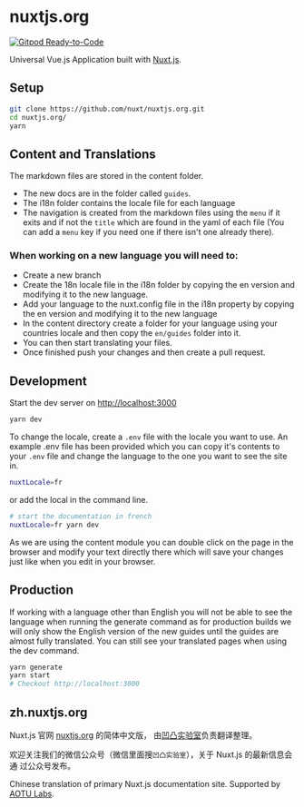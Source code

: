 # nuxtjs.org

[![Gitpod Ready-to-Code](https://img.shields.io/badge/Gitpod-Ready--to--Code-blue?logo=gitpod)](https://gitpod.io/#https://github.com/nuxt/nuxtjs.org)

Universal Vue.js Application built with
[Nuxt.js](https://github.com/nuxt/nuxt.js).

## Setup

```bash
git clone https://github.com/nuxt/nuxtjs.org.git
cd nuxtjs.org/
yarn
```

## Content and Translations

The markdown files are stored in the content folder.

- The new docs are in the folder called `guides`.
- The i18n folder contains the locale file for each language
- The navigation is created from the markdown files using the `menu` if it exits
  and if not the `title` which are found in the yaml of each file (You can add a
  `menu` key if you need one if there isn't one already there).

### When working on a new language you will need to:

- Create a new branch
- Create the 18n locale file in the i18n folder by copying the en version and
  modifying it to the new language.
- Add your language to the nuxt.config file in the i18n property by copying the
  en version and modifying it to the new language
- In the content directory create a folder for your language using your
  countries locale and then copy the `en/guides` folder into it.
- You can then start translating your files.
- Once finished push your changes and then create a pull request.

## Development

Start the dev server on [http://localhost:3000](http://localhost:3000)

```bash
yarn dev
```

To change the locale, create a `.env` file with the locale you want to use. An
example .env file has been provided which you can copy it's contents to your
`.env` file and change the language to the one you want to see the site in.

```bash
nuxtLocale=fr
```

or add the local in the command line.

```bash
# start the documentation in french
nuxtLocale=fr yarn dev
```

<base-alert type="info">

As we are using the content module you can double click on the page in the
browser and modify your text directly there which will save your changes just
like when you edit in your browser.

</base-alert>

## Production

<base-alert>

If working with a language other than English you will not be able to see the
language when running the generate command as for production builds we will only
show the English version of the new guides until the guides are almost fully
translated. You can still see your translated pages when using the dev command.

</base-alert>

```bash
yarn generate
yarn start
# Checkout http://localhost:3000
```

## zh.nuxtjs.org

Nuxt.js 官网 [nuxtjs.org](https://nuxtjs.org) 的简体中文版，
由[凹凸实验室](https://aotu.io)负责翻译整理。

欢迎关注我们的微信公众号（微信里面搜`凹凸实验室`），关于 Nuxt.js 的最新信息会通
过公众号发布。

Chinese translation of primary Nuxt.js documentation site. Supported by
[AOTU Labs](https://aotu.io).
